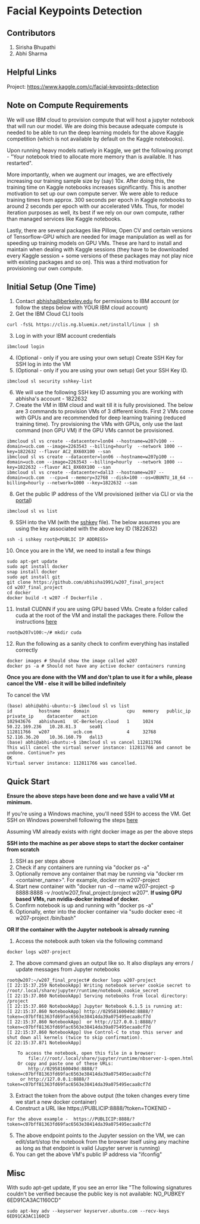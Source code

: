 # Facial Keypoints Detection

## Contributors

1. Sirisha Bhupathi
2. Abhi Sharma


## Helpful Links

Project: https://www.kaggle.com/c/facial-keypoints-detection 

## Note on Compute Requirements

We will use IBM cloud to provision compute that will host a jupyter notebook that will run our model. We are doing this because adequate compute is needed to be able to run the deep learning models for the above Kaggle competition (which is not available by default on the Kaggle notebooks). 

Upon running heavy models natively in Kaggle, we get the following prompt - "Your notebook tried to allocate more memory than is available. It has restarted". 

More importantly, when we augment our images, we are effectively increasing our training sample size by (say) 10x. After doing this, the training time on Kaggle notebooks increases significantly. This is another motivation to set up our own compute server. We were able to reduce training times from approx. 300 seconds per epoch in Kaggle notebooks to around 2 seconds per epoch with our accelerated VMs. Thus, for model iteration purposes as well, its best if we rely on our own compute, rather than managed services like Kaggle notebooks.

Lastly, there are several packages like Pillow, Open CV and certain versions of Tensorflow-GPU which are needed for image manipulation as well as for speeding up training models on GPU VMs. These are hard to install and maintain when dealing with Kaggle sessions (they have to be downloaded every Kaggle session + some versions of these packages may not play nice with existing packages and so on). This was a third motivation for provisioning our own compute.

## Initial Setup (One Time)

1. Contact abhisha@berkeley.edu for permissions to IBM account (or follow the steps below with YOUR IBM cloud account)
2. Get the IBM Cloud CLI tools
```
curl -fsSL https://clis.ng.bluemix.net/install/linux | sh
```
3. Log in with your IBM account credentials
```
ibmcloud login
```
4. (Optional - only if you are using your own setup) Create SSH Key for SSH log in into the VM
5. (Optional - only if you are using your own setup) Get your SSH Key ID. 
```
ibmcloud sl security sshkey-list
```
6. We will use the following SSH key ID assuming you are working with abhisha's account - 1822632
7. Create the VM in IBM cloud and wait till it is fully provisioned. The below are 3 commands to provision VMs of 3 different kinds. First 2 VMs come with GPUs and are recommended for deep learning training (reduced training time). Try provisioning the VMs with GPUs, only use the last command (non GPU VM) if the GPU VMs cannot be provisioned.
```
ibmcloud sl vs create --datacenter=lon04 --hostname=w207v100 --domain=ucb.com --image=2263543 --billing=hourly  --network 1000 --key=1822632 --flavor AC2_8X60X100 --san
ibmcloud sl vs create --datacenter=lon06 --hostname=w207p100 --domain=ucb.com --image=2263543 --billing=hourly  --network 1000 --key=1822632 --flavor AC1_8X60X100 --san
ibmcloud sl vs create --datacenter=dal13 --hostname=w207 --domain=ucb.com  --cpu=4 --memory=32768 --disk=100 --os=UBUNTU_18_64 --billing=hourly --network=1000 --key=1822632 --san
```
8. Get the public IP address of the VM provisioned (either via CLI or via the [portal](https://cloud.ibm.com/))
```
ibmcloud sl vs list
```
9. SSH into the VM (with the [sshkey](https://github.com/abhisha1991/w207_final_project/blob/main/ssh/sshkey) file). The below assumes you are using the key associated with the above key ID (1822632)
```
ssh -i sshkey root@<PUBLIC IP ADDRESS>
```
10. Once you are in the VM, we need to install a few things
```
sudo apt-get update
sudo apt install docker
snap install docker
sudo apt install git
git clone https://github.com/abhisha1991/w207_final_project
cd w207_final_project
cd docker
docker build -t w207 -f Dockerfile .
```
11. Install CUDNN if you are using GPU based VMs. Create a folder called cuda at the root of the VM and install the packages there. Follow the instructions [here](https://github.com/hoichunlaw/w251-project/tree/master/notebooks#cuda-and-cudnn-setup)
```
root@w207v100:~/# mkdir cuda
```

12. Run the following as a sanity check to confirm everything has installed correctly

```
docker images # Should show the image called w207
docker ps -a # Should not have any active docker containers running
```

**Once you are done with the VM and don't plan to use it for a while, please cancel the VM - else it will be billed indefinitely**

To cancel the VM
```
(base) abhi@abhi-ubuntu:~$ ibmcloud sl vs list
id          hostname     domain              cpu   memory   public_ip       private_ip     datacenter   action   
102943676   abhishavm1   UC-Berkeley.cloud   1     1024     50.22.169.236   10.28.81.3     sea01           
112811766   w207         ucb.com             4     32768    52.116.36.20    10.36.160.79   dal13           
(base) abhi@abhi-ubuntu:~$ ibmcloud sl vs cancel 112811766
This will cancel the virtual server instance: 112811766 and cannot be undone. Continue?> yes
OK
Virtual server instance: 112811766 was cancelled.

```

## Quick Start

**Ensure the above steps have been done and we have a valid VM at minimum.**

If you're using a Windows machine, you'll need SSH to access the VM. Get SSH on Windows powershell following the steps [here](https://www.howtogeek.com/336775/how-to-enable-and-use-windows-10s-built-in-ssh-commands/)

Assuming VM already exists with right docker image as per the above steps

**SSH into the machine as per above steps to start the docker container from scratch**
1. SSH as per steps above
2. Check if any containers are running via "docker ps -a"
3. Optionally remove any container that may be running via "docker rm <container_name>". For example, docker rm w207-project
4. Start new container with "docker run -d --name w207-project -p 8888:8888 -v /root/w207_final_project:/project w207". **If using GPU based VMs, run nvidia-docker instead of docker.**
5. Confirm notebook is up and running with "docker ps -a"
6. Optionally, enter into the docker container via "sudo docker exec -it w207-project /bin/bash"

**OR If the container with the Jupyter notebook is already running**

1. Access the notebook auth token via the following command
```
docker logs w207-project
```
2. The above command gives an output like so. It also displays any errors / update messages from Jupyter notebooks
```
root@w207:~/w207_final_project# docker logs w207-project
[I 22:15:37.259 NotebookApp] Writing notebook server cookie secret to /root/.local/share/jupyter/runtime/notebook_cookie_secret
[I 22:15:37.860 NotebookApp] Serving notebooks from local directory: /project
[I 22:15:37.860 NotebookApp] Jupyter Notebook 6.1.5 is running at:
[I 22:15:37.860 NotebookApp] http://02958160049d:8888/?token=c07bff81363fd69fac6563e38414da39a075495ecaa8cf7d
[I 22:15:37.860 NotebookApp]  or http://127.0.0.1:8888/?token=c07bff81363fd69fac6563e38414da39a075495ecaa8cf7d
[I 22:15:37.860 NotebookApp] Use Control-C to stop this server and shut down all kernels (twice to skip confirmation).
[C 22:15:37.871 NotebookApp] 
    
    To access the notebook, open this file in a browser:
        file:///root/.local/share/jupyter/runtime/nbserver-1-open.html
    Or copy and paste one of these URLs:
        http://02958160049d:8888/?token=c07bff81363fd69fac6563e38414da39a075495ecaa8cf7d
     or http://127.0.0.1:8888/?token=c07bff81363fd69fac6563e38414da39a075495ecaa8cf7d
```
3. Extract the token from the above output (the token changes every time we start a new docker container)
4. Construct a URL like https://PUBLICIP:8888/?token=TOKENID - 
```
For the above example -  https://PUBLICIP:8888/?token=c07bff81363fd69fac6563e38414da39a075495ecaa8cf7d
```
5. The above endpoint points to the Jupyter session on the VM, we can edit/start/stop the notebook from the browser itself using any machine as long as that endpoint is valid (Jupyter server is running)
6. You can get the above VM's public IP address via "ifconfig"

## Misc

With sudo apt-get update, If you see an error like "The following signatures couldn't be verified because the public key is not available: NO_PUBKEY 6ED91CA3AC1160CD"
```
sudo apt-key adv --keyserver keyserver.ubuntu.com --recv-keys 6ED91CA3AC1160CD
```
